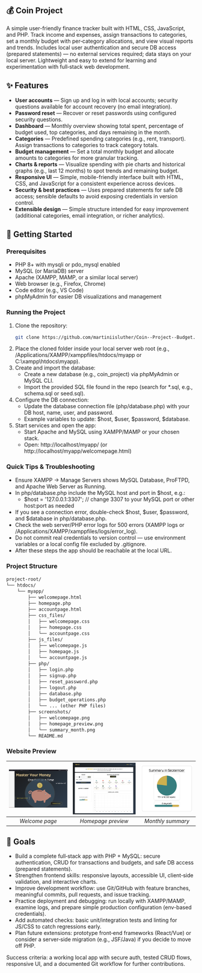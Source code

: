 ## 💰 Coin Project

A simple user-friendly finance tracker built with HTML, CSS, JavaScript, and PHP. Track income and expenses, assign transactions to categories, set a monthly budget with per‑category allocations, and view visual reports and trends. Includes local user authentication and secure DB access (prepared statements) — no external services required; data stays on your local server. Lightweight and easy to extend for learning and experimentation with full‑stack web development.

## ✨ Features

- **User accounts** — Sign up and log in with local accounts; security questions available for account recovery (no email integration).
- **Password reset** — Recover or reset passwords using configured security questions.
- **Dashboard** — Monthly overview showing total spent, percentage of budget used, top categories, and days remaining in the month.
- **Categories** — Predefined spending categories (e.g., rent, transport). Assign transactions to categories to track category totals.
- **Budget management** — Set a total monthly budget and allocate amounts to categories for more granular tracking.
- **Charts & reports** — Visualize spending with pie charts and historical graphs (e.g., last 12 months) to spot trends and remaining budget.
- **Responsive UI** — Simple, mobile-friendly interface built with HTML, CSS, and JavaScript for a consistent experience across devices.
- **Security & best practices** — Uses prepared statements for safe DB access; sensible defaults to avoid exposing credentials in version control.
- **Extensible design** — Simple structure intended for easy improvement (additional categories, email integration, or richer analytics).

## 🚀 Getting Started

### Prerequisites
- PHP 8+ with mysqli or pdo_mysql enabled  
- MySQL (or MariaDB) server  
- Apache (XAMPP, MAMP, or a similar local server)  
- Web browser (e.g., Firefox, Chrome)  
- Code editor (e.g., VS Code)  
- phpMyAdmin for easier DB visualizations and management

### Running the Project
1. Clone the repository:
	```bash
	git clone https://github.com/martiniisluther/Coin--Project--Budget.git
	```
2. Place the cloned folder inside your local server web root (e.g., /Applications/XAMPP/xamppfiles/htdocs/myapp or C:\xampp\htdocs\myapp).
3. Create and import the database:
	- Create a new database (e.g., coin_project) via phpMyAdmin or MySQL CLI.
	- Import the provided SQL file found in the repo (search for *.sql, e.g., schema.sql or seed.sql).
4. Configure the DB connection:
	- Update the database connection file (php/database.php) with your DB host, name, user, and password.
	- Example variables to update: $host, $user, $password, $database.
5. Start services and open the app:
	- Start Apache and MySQL using XAMPP/MAMP or your chosen stack.
	- Open: http://localhost/myapp/ (or http://localhost/myapp/welcomepage.html)

### Quick Tips & Troubleshooting
- Ensure XAMPP → Manage Servers shows MySQL Database, ProFTPD, and Apache Web Server as Running.
- In php/database.php include the MySQL host and port in $host, e.g.:
	- $host = '127.0.0.1:3307'; // change 3307 to your MySQL port or other host:port as needed
- If you see a connection error, double-check $host, $user, $password, and $database in php/database.php.
- Check the web server/PHP error logs for 500 errors (XAMPP logs or /Applications/XAMPP/xamppfiles/logs/error_log).
- Do not commit real credentials to version control — use environment variables or a local config file excluded by .gitignore.
- After these steps the app should be reachable at the local URL.


### Project Structure

```
project-root/
└── htdocs/
	└── myapp/
		├── welcomepage.html
		├── homepage.php
		├── accountpage.html
		├── css_files/
		│   ├── welcomepage.css
		│   ├── homepage.css
		│   └── accountpage.css
		├── js_files/
		│   ├── welcomepage.js
		│   ├── homepage.js
		│   └── accountpage.js
		├── php/
		│   ├── login.php
		│   ├── signup.php
		│   ├── reset_password.php
		│   ├── logout.php
		│   ├── database.php
		│   ├── budget_operations.php
		│   └── ... (other PHP files)
		├── screenshots/
		│   ├── welcomepage.png
		│   ├── homepage_preview.png
		│   └── summary_month.png
		└── README.md
```


### Website Preview

| ![Welcome page](screenshots/welcomepage.png) | ![Homepage preview](screenshots/homepage_preview.png) | ![Monthly summary](screenshots/summary_month.png) |
|:--:|:--:|:--:|
| *Welcome page* | *Homepage preview* | *Monthly summary* |


## 🎯 Goals

- Build a complete full‑stack app with PHP + MySQL: secure authentication, CRUD for transactions and budgets, and safe DB access (prepared statements).
- Strengthen frontend skills: responsive layouts, accessible UI, client‑side validation, and interactive charts.
- Improve development workflow: use Git/GitHub with feature branches, meaningful commits, pull requests, and issue tracking.
- Practice deployment and debugging: run locally with XAMPP/MAMP, examine logs, and prepare simple production configuration (env-based credentials).
- Add automated checks: basic unit/integration tests and linting for JS/CSS to catch regressions early.
- Plan future extensions: prototype front‑end frameworks (React/Vue) or consider a server‑side migration (e.g., JSF/Java) if you decide to move off PHP.

Success criteria: a working local app with secure auth, tested CRUD flows, responsive UI, and a documented Git workflow for further contributions.

